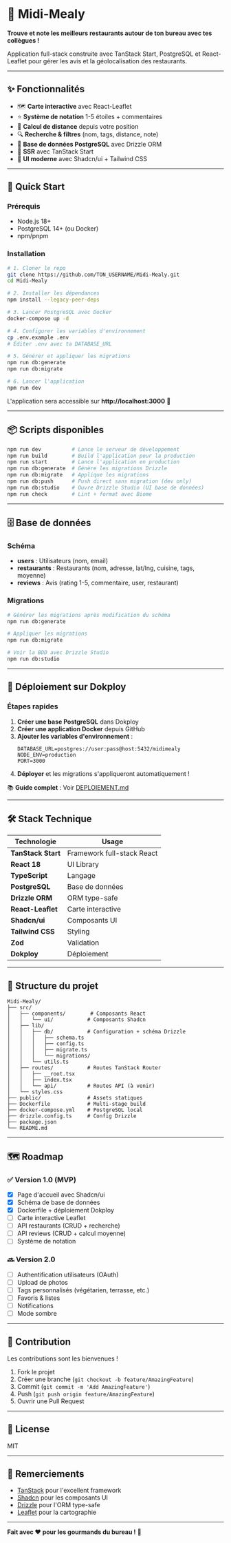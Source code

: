 # 🍴 Midi-Mealy

**Trouve et note les meilleurs restaurants autour de ton bureau avec tes collègues !**

Application full-stack construite avec TanStack Start, PostgreSQL et React-Leaflet pour gérer les avis et la géolocalisation des restaurants.

---

## ✨ Fonctionnalités

- 🗺️ **Carte interactive** avec React-Leaflet
- ⭐ **Système de notation** 1-5 étoiles + commentaires
- 📍 **Calcul de distance** depuis votre position
- 🔍 **Recherche & filtres** (nom, tags, distance, note)
- 🏪 **Base de données PostgreSQL** avec Drizzle ORM
- 🚀 **SSR** avec TanStack Start
- 🎨 **UI moderne** avec Shadcn/ui + Tailwind CSS

---

## 🚀 Quick Start

### Prérequis

- Node.js 18+
- PostgreSQL 14+ (ou Docker)
- npm/pnpm

### Installation

```bash
# 1. Cloner le repo
git clone https://github.com/TON_USERNAME/Midi-Mealy.git
cd Midi-Mealy

# 2. Installer les dépendances
npm install --legacy-peer-deps

# 3. Lancer PostgreSQL avec Docker
docker-compose up -d

# 4. Configurer les variables d'environnement
cp .env.example .env
# Éditer .env avec ta DATABASE_URL

# 5. Générer et appliquer les migrations
npm run db:generate
npm run db:migrate

# 6. Lancer l'application
npm run dev
```

L'application sera accessible sur **http://localhost:3000** 🎉

---

## 📦 Scripts disponibles

```bash
npm run dev          # Lance le serveur de développement
npm run build        # Build l'application pour la production
npm run start        # Lance l'application en production
npm run db:generate  # Génère les migrations Drizzle
npm run db:migrate   # Applique les migrations
npm run db:push      # Push direct sans migration (dev only)
npm run db:studio    # Ouvre Drizzle Studio (UI base de données)
npm run check        # Lint + format avec Biome
```

---

## 🗄️ Base de données

### Schéma

- **users** : Utilisateurs (nom, email)
- **restaurants** : Restaurants (nom, adresse, lat/lng, cuisine, tags, moyenne)
- **reviews** : Avis (rating 1-5, commentaire, user, restaurant)

### Migrations

```bash
# Générer les migrations après modification du schéma
npm run db:generate

# Appliquer les migrations
npm run db:migrate

# Voir la BDD avec Drizzle Studio
npm run db:studio
```

---

## 🐳 Déploiement sur Dokploy

### Étapes rapides

1. **Créer une base PostgreSQL** dans Dokploy
2. **Créer une application Docker** depuis GitHub
3. **Ajouter les variables d'environnement** :
   ```env
   DATABASE_URL=postgres://user:pass@host:5432/midimealy
   NODE_ENV=production
   PORT=3000
   ```
4. **Déployer** et les migrations s'appliqueront automatiquement !

📚 **Guide complet** : Voir [DEPLOIEMENT.md](./DEPLOIEMENT.md)

---

## 🛠️ Stack Technique

| Technologie | Usage |
|-------------|-------|
| **TanStack Start** | Framework full-stack React |
| **React 18** | UI Library |
| **TypeScript** | Langage |
| **PostgreSQL** | Base de données |
| **Drizzle ORM** | ORM type-safe |
| **React-Leaflet** | Carte interactive |
| **Shadcn/ui** | Composants UI |
| **Tailwind CSS** | Styling |
| **Zod** | Validation |
| **Dokploy** | Déploiement |

---

## 📂 Structure du projet

```
Midi-Mealy/
├── src/
│   ├── components/        # Composants React
│   │   └── ui/           # Composants Shadcn
│   ├── lib/
│   │   ├── db/           # Configuration + schéma Drizzle
│   │   │   ├── schema.ts
│   │   │   ├── config.ts
│   │   │   ├── migrate.ts
│   │   │   └── migrations/
│   │   └── utils.ts
│   ├── routes/           # Routes TanStack Router
│   │   ├── __root.tsx
│   │   ├── index.tsx
│   │   └── api/          # Routes API (à venir)
│   └── styles.css
├── public/               # Assets statiques
├── Dockerfile            # Multi-stage build
├── docker-compose.yml    # PostgreSQL local
├── drizzle.config.ts     # Config Drizzle
├── package.json
└── README.md
```

---

## 🗺️ Roadmap

### ✅ Version 1.0 (MVP)

- [x] Page d'accueil avec Shadcn/ui
- [x] Schéma de base de données
- [x] Dockerfile + déploiement Dokploy
- [ ] Carte interactive Leaflet
- [ ] API restaurants (CRUD + recherche)
- [ ] API reviews (CRUD + calcul moyenne)
- [ ] Système de notation

### 🔜 Version 2.0

- [ ] Authentification utilisateurs (OAuth)
- [ ] Upload de photos
- [ ] Tags personnalisés (végétarien, terrasse, etc.)
- [ ] Favoris & listes
- [ ] Notifications
- [ ] Mode sombre

---

## 🤝 Contribution

Les contributions sont les bienvenues !

1. Fork le projet
2. Créer une branche (`git checkout -b feature/AmazingFeature`)
3. Commit (`git commit -m 'Add AmazingFeature'`)
4. Push (`git push origin feature/AmazingFeature`)
5. Ouvrir une Pull Request

---

## 📄 License

MIT

---

## 🙏 Remerciements

- [TanStack](https://tanstack.com/) pour l'excellent framework
- [Shadcn](https://ui.shadcn.com/) pour les composants UI
- [Drizzle](https://orm.drizzle.team/) pour l'ORM type-safe
- [Leaflet](https://leafletjs.com/) pour la cartographie

---

**Fait avec ❤️ pour les gourmands du bureau !** 🍴
